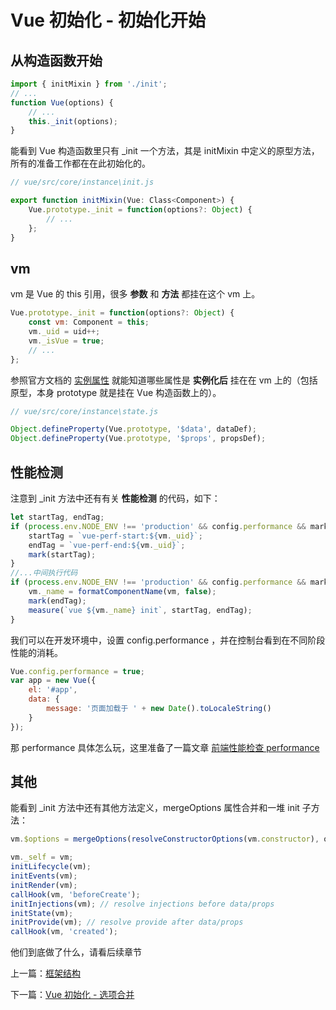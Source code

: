 # Vue 初始化 - 初始化开始

## 从构造函数开始

```js
import { initMixin } from './init';
// ...
function Vue(options) {
	// ...
	this._init(options);
}
```

能看到 Vue 构造函数里只有 \_init 一个方法，其是 initMixin 中定义的原型方法，所有的准备工作都在在此初始化的。

```js
// vue/src/core/instance\init.js

export function initMixin(Vue: Class<Component>) {
	Vue.prototype._init = function(options?: Object) {
		// ...
	};
}
```

## vm

vm 是 Vue 的 this 引用，很多 **参数** 和 **方法** 都挂在这个 vm 上。

```js
Vue.prototype._init = function(options?: Object) {
	const vm: Component = this;
	vm._uid = uid++;
	vm._isVue = true;
	// ...
};
```

参照官方文档的 [实例属性](https://cn.vuejs.org/v2/api/#%E5%AE%9E%E4%BE%8B%E5%B1%9E%E6%80%A7) 就能知道哪些属性是 **实例化后** 挂在在 vm 上的（包括原型，本身 prototype 就是挂在 Vue 构造函数上的）。

```js
// vue/src/core/instance\state.js

Object.defineProperty(Vue.prototype, '$data', dataDef);
Object.defineProperty(Vue.prototype, '$props', propsDef);
```

## 性能检测

注意到 \_init 方法中还有有关 **性能检测** 的代码，如下：

```js
let startTag, endTag;
if (process.env.NODE_ENV !== 'production' && config.performance && mark) {
	startTag = `vue-perf-start:${vm._uid}`;
	endTag = `vue-perf-end:${vm._uid}`;
	mark(startTag);
}
//...中间执行代码
if (process.env.NODE_ENV !== 'production' && config.performance && mark) {
	vm._name = formatComponentName(vm, false);
	mark(endTag);
	measure(`vue ${vm._name} init`, startTag, endTag);
}
```

我们可以在开发环境中，设置 config.performance ，并在控制台看到在不同阶段性能的消耗。

```js
Vue.config.performance = true;
var app = new Vue({
	el: '#app',
	data: {
		message: '页面加载于 ' + new Date().toLocaleString()
	}
});
```

那 performance 具体怎么玩，这里准备了一篇文章 [前端性能检查 performance](https://eminoda.github.io/2019/06/08/window-performance/)

## 其他

能看到 \_init 方法中还有其他方法定义，mergeOptions 属性合并和一堆 init 子方法：

```js
vm.$options = mergeOptions(resolveConstructorOptions(vm.constructor), options || {}, vm);
```

```js
vm._self = vm;
initLifecycle(vm);
initEvents(vm);
initRender(vm);
callHook(vm, 'beforeCreate');
initInjections(vm); // resolve injections before data/props
initState(vm);
initProvide(vm); // resolve provide after data/props
callHook(vm, 'created');
```

他们到底做了什么，请看后续章节

上一篇：[框架结构](./vue_learn_3_frame.md)

下一篇：[Vue 初始化 - 选项合并](./vue_learn_5_init_options.md)

